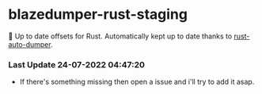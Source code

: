 # blazedumper-rust-staging

🚀 Up to date offsets for Rust. Automatically kept up to date thanks to [rust-auto-dumper](https://github.com/Akandesh/rust-auto-dumper).


### Last Update 24-07-2022 04:47:20
- If there's something missing then open a issue and i'll try to add it asap.
